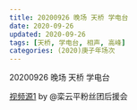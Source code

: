 ```yaml
---
title: 20200926 晚场 天桥 学电台
date: 2020-09-26
updated: 2020-09-26
tags: [天桥, 学电台, 相声, 高峰]
categories: (2020)庚子年场次
---
```

20200926 晚场 天桥 学电台



[视频源1](https://weibo.com/6574451359/Jmsr92dOx) by @栾云平粉丝团后援会


